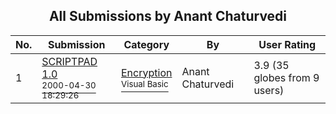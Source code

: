 ﻿<div align="center">

## All Submissions by Anant Chaturvedi

</div>

No.  | Submission | Category | By   | User Rating
---- | ---------- | -------- | ---- | -----------
1 | [SCRIPTPAD 1\.0<br /><sup>2000-04-30 18:29:26</sup>](https://github.com/Planet-Source-Code/anant-chaturvedi-scriptpad-1-0__1-7617) | [Encryption<br /><sup>Visual Basic</sup>](../ByCategory/encryption__1-48.md) | Anant Chaturvedi | 3.9 (35 globes from 9 users)
